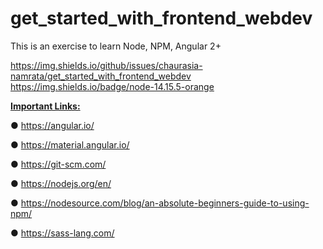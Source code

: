 # get_started_with_frontend_webdev
This is an exercise to learn Node, NPM, Angular 2+

https://img.shields.io/github/issues/chaurasia-namrata/get_started_with_frontend_webdev
https://img.shields.io/badge/node-14.15.5-orange

<b><u>Important Links:</u></b>

● https://angular.io/

● https://material.angular.io/

● https://git-scm.com/

● https://nodejs.org/en/

● https://nodesource.com/blog/an-absolute-beginners-guide-to-using-npm/

● https://sass-lang.com/
